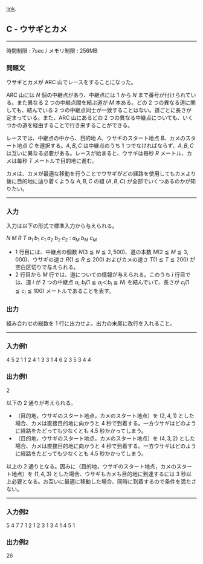 [link](http://arc025.contest.atcoder.jp/tasks/arc025_3).

## C - ウサギとカメ

----------

時間制限 : 7sec / メモリ制限 : 256MB

### 問題文

ウサギとカメが ARC 山でレースをすることになった。

ARC 山には $N$ 個の中継点があり、中継点には $1$ から $N$ まで番号が付けられている。また異なる $2$ つの中継点間を結ぶ道が $M$ 本ある。どの $2$ つの異なる道に関しても、結んでいる $2$ つの中継点同士が一致することはない。道ごとに長さが定まっている。また、ARC 山にあるどの $2$ つの異なる中継点についても、いくつかの道を経由することで行き来することができる。

レースでは、中継点の中から、目的地 $A$、ウサギのスタート地点 $B$、カメのスタート地点 $C$ を選択する。$A,B,C$ は中継点のうち $1$ つでなければならず、$A,B,C$ は互いに異なる必要がある。レースが始まると、ウサギは毎秒 $R$ メートル、カメは毎秒 $T$ メートルで目的地に進む。

カメは、カメが最適な移動を行うことでウサギがどの経路を使用してもカメより後に目的地に辿り着くような $A,B,C$ の組 ($A,B,C$) が全部でいくつあるのかが知りたい。

----------

### 入力

入力は以下の形式で標準入力から与えられる。

>
$N$ $M$ $R$ $T$
$a_1$ $b_1$ $c_1$
$a_2$ $b_2$ $c_2$
:
$a_M$ $b_M$ $c_M$


* $1$ 行目には、中継点の個数 $N (3 ≦ N ≦ 2,500)$、道の本数 $M (2 ≦ M ≦ 3,000)$、ウサギの速さ $R (1 ≦ R ≦ 200)$ およびカメの速さ $T (1 ≦ T ≦ 200)$ が空白区切りで与えられる。
* $2$ 行目から $M$ 行では、道についての情報が与えられる。このうち $i$ 行目では、道 $i$ が $2$ つの中継点 $a_i,b_i (1 ≦ a_i ＜ b_i ≦ N)$ を結んでいて、長さが $c_i (1 ≦ c_i ≦ 100)$ メートルであることを表す。

### 出力

組み合わせの総数を $1$ 行に出力せよ。出力の末尾に改行を入れること。

----------

### 入力例1

>
4 5 2 1
1 2 4
1 3 3
1 4 6
2 3 5
3 4 4


### 出力例1

>
2


以下の $2$ 通りが考えられる。

* （目的地，ウサギのスタート地点，カメのスタート地点）を ($2, 4, 1$) とした場合、カメは直接目的地に向かうと $4$ 秒で到着する。一方ウサギはどのように経路をたどっても少なくとも $4.5$ 秒かかってしまう。
* （目的地，ウサギのスタート地点，カメのスタート地点）を ($4, 3, 2$) とした場合、カメは直接目的地に向かうと $4$ 秒で到着する。一方ウサギはどのように経路をたどっても少なくとも $4.5$ 秒かかってしまう。

以上の $2$ 通りとなる。因みに（目的地，ウサギのスタート地点，カメのスタート地点）を ($1, 4, 3$) とした場合、ウサギもカメも目的地に到達するには $3$ 秒以上必要となる。お互いに最適に移動した場合、同時に到着するので条件を満たさない。

----------

### 入力例2

>
5 4 7 7
1 2 1
2 3 1
3 4 1
4 5 1


### 出力例2

>
26


